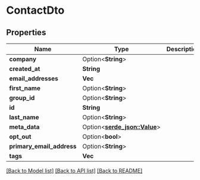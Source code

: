 # ContactDto

## Properties

| Name                      | Type                              | Description | Notes      |
| ------------------------- | --------------------------------- | ----------- | ---------- |
| **company**               | Option<**String**>                |             | [optional] |
| **created_at**            | **String**                        |             |
| **email_addresses**       | **Vec<String>**                   |             |
| **first_name**            | Option<**String**>                |             | [optional] |
| **group_id**              | Option<**String**>                |             | [optional] |
| **id**                    | **String**                        |             |
| **last_name**             | Option<**String**>                |             | [optional] |
| **meta_data**             | Option<[**serde_json::Value**]()> |             | [optional] |
| **opt_out**               | Option<**bool**>                  |             | [optional] |
| **primary_email_address** | Option<**String**>                |             | [optional] |
| **tags**                  | **Vec<String>**                   |             |

[[Back to Model list]](../README#documentation-for-models) [[Back to API list]](../README#documentation-for-api-endpoints) [[Back to README]](../README)
